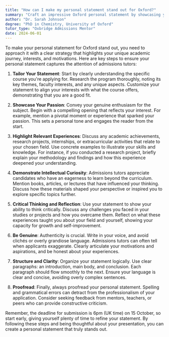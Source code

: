 ```yaml
---
title: "How can I make my personal statement stand out for Oxford?"
summary: "Craft an impressive Oxford personal statement by showcasing your passion, relevant experiences, and critical thinking while ensuring clarity and authenticity."
author: "Dr. Sarah Johnson"
degree: "PhD in Chemistry, University of Oxford"
tutor_type: "Oxbridge Admissions Mentor"
date: 2024-06-01
---
```


To make your personal statement for Oxford stand out, you need to approach it with a clear strategy that highlights your unique academic journey, interests, and motivations. Here are key steps to ensure your personal statement captures the attention of admissions tutors:

1. **Tailor Your Statement**: Start by clearly understanding the specific course you're applying for. Research the program thoroughly, noting its key themes, faculty interests, and any unique aspects. Customize your statement to align your interests with what the course offers, demonstrating that you are a good fit.

2. **Showcase Your Passion**: Convey your genuine enthusiasm for the subject. Begin with a compelling opening that reflects your interest. For example, mention a pivotal moment or experience that sparked your passion. This sets a personal tone and engages the reader from the start.

3. **Highlight Relevant Experiences**: Discuss any academic achievements, research projects, internships, or extracurricular activities that relate to your chosen field. Use concrete examples to illustrate your skills and knowledge. For instance, if you conducted a research project, briefly explain your methodology and findings and how this experience deepened your understanding.

4. **Demonstrate Intellectual Curiosity**: Admissions tutors appreciate candidates who have an eagerness to learn beyond the curriculum. Mention books, articles, or lectures that have influenced your thinking. Discuss how these materials shaped your perspective or inspired you to explore specific topics further.

5. **Critical Thinking and Reflection**: Use your statement to show your ability to think critically. Discuss any challenges you faced in your studies or projects and how you overcame them. Reflect on what these experiences taught you about your field and yourself, showing your capacity for growth and self-improvement.

6. **Be Genuine**: Authenticity is crucial. Write in your voice, and avoid clichés or overly grandiose language. Admissions tutors can often tell when applicants exaggerate. Clearly articulate your motivations and aspirations, and be honest about your experiences.

7. **Structure and Clarity**: Organize your statement logically. Use clear paragraphs: an introduction, main body, and conclusion. Each paragraph should flow smoothly to the next. Ensure your language is clear and concise, avoiding overly complex sentences.

8. **Proofread**: Finally, always proofread your personal statement. Spelling and grammatical errors can detract from the professionalism of your application. Consider seeking feedback from mentors, teachers, or peers who can provide constructive criticism.

Remember, the deadline for submission is 6pm (UK time) on 15 October, so start early, giving yourself plenty of time to refine your statement. By following these steps and being thoughtful about your presentation, you can create a personal statement that truly stands out.
    